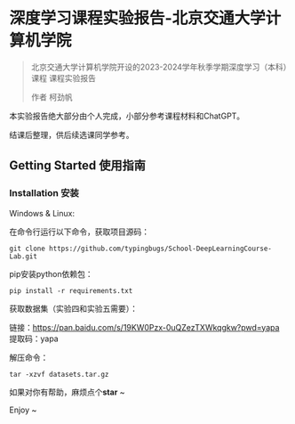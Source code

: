 # 深度学习课程实验报告-北京交通大学计算机学院

> 北京交通大学计算机学院开设的2023-2024学年秋季学期深度学习（本科）课程 课程实验报告
>
> 作者 柯劲帆

本实验报告绝大部分由个人完成，小部分参考课程材料和ChatGPT。

结课后整理，供后续选课同学参考。

## Getting Started 使用指南

### Installation 安装

Windows & Linux:

在命令行运行以下命令，获取项目源码：

```shell
git clone https://github.com/typingbugs/School-DeepLearningCourse-Lab.git
```

pip安装python依赖包：

```shell
pip install -r requirements.txt
```

获取数据集（实验四和实验五需要）：

链接：https://pan.baidu.com/s/19KW0Pzx-0uQZezTXWkqgkw?pwd=yapa 
提取码：yapa

解压命令：
```shell
tar -xzvf datasets.tar.gz
```

如果对你有帮助，麻烦点个**star** ~

Enjoy ~
